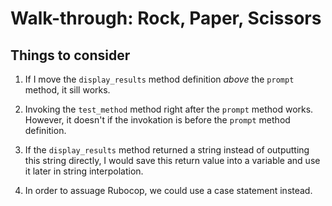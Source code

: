 # Walk-through: Rock, Paper, Scissors

## Things to consider

1. If I move the `display_results` method definition *above* the `prompt`
method, it sill works.

2. Invoking the `test_method` method right after the `prompt` method works.
However, it doesn't if the invokation is before the `prompt` method definition.

3. If the `display_results` method returned a string instead of outputting this
string directly, I would save this return value into a variable and use it
later in string interpolation.

4. In order to assuage Rubocop, we could use a case statement instead.